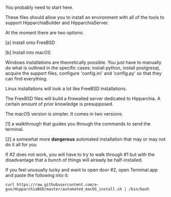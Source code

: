 You probably need to start here. 

These files should allow you to install an environment with all of the tools to support 
HipparchiaBuilder and HipparchiaServer.

At the moment there are two options: 

[a] Install onto FreeBSD

[b] Install into macOS

Windows installations are theoretically possible. You just have to manually do what is
outlined in the specific cases: install python, install postgresql, acquire the support
files, configure 'config.ini' and 'config.py' so that they can find everything. 

Linux installations will look a lot like FreeBSD installations.


The FreeBSD files will build a firewalled server dedicated to Hipparchia. A certain amount of 
prior knowledge is presupposed.

The macOS version is simpler. It comes in two versions: 

[1] a walkthrough that guides you through the commands to send the terminal. 

[2] a somewhat more **dangerous** automated installation that may or may not do it all for you

If #2 does not work, you will have to try to walk through #1 but with the disadvantage
that a bunch of things will already be half-installed. 

If you feel unusually lucky and want to open door #2, open Terminal.app and paste the following into it:

```
curl https://raw.githubusercontent.com/e-gun/HipparchiaBSD/master/automated_macOS_install.sh | /bin/bash
```